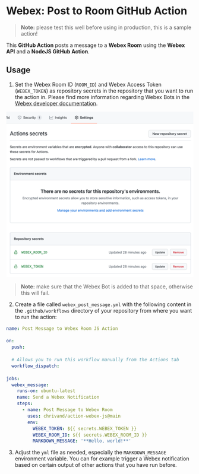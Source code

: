 # Webex: Post to Room GitHub Action

> **Note:** please test this well before using in production, this is a sample action!

This **GitHub Action** posts a message to a **Webex Room** using the **Webex API** and a **NodeJS GitHub Action**. 

## Usage

1. Set the Webex Room ID (`ROOM_ID`) and Webex Access Token (`WEBEX_TOKEN`) as repository secrets in the repository that you want to run the action in. Please find more information regarding Webex Bots in the [Webex developer documentation](https://developer.webex.com/docs/bots).

![](env_vars.png)

> **Note:** make sure that the Webex Bot is added to that space, otherwise this will fail.

2. Create a file called `webex_post_message.yml` with the following content in the `.github/workflows` directory of your repository from where you want to run the action:

```yml
name: Post Message to Webex Room JS Action

on: 
  push:

  # Allows you to run this workflow manually from the Actions tab
  workflow_dispatch:

jobs:
  webex_message:
    runs-on: ubuntu-latest
    name: Send a Webex Notification
    steps:
      - name: Post Message to Webex Room
        uses: chrivand/action-webex-js@main
        env:
          WEBEX_TOKEN: ${{ secrets.WEBEX_TOKEN }}
          WEBEX_ROOM_ID: ${{ secrets.WEBEX_ROOM_ID }}
          MARKDOWN_MESSAGE: '**Hello, world!**'
```          

3. Adjust the `yml` file as needed, especially the `MARKDOWN_MESSAGE` environment variable. You can for example trigger a Webex notification based on certain output of other actions that you have run before.
